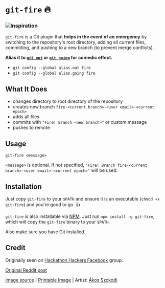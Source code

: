 # `git-fire` 🔥

### ![Inspiration](https://i.imgur.com/3POtveC.jpg)

`git-fire` is a Git plugin that **helps in the event of an emergency** by switching to the repository's root directory, adding all current files, committing, and pushing to a new branch (to prevent merge conflicts).

**Alias it to [`git out`](https://np.reddit.com/r/ProgrammerHumor/comments/3nc531/in_case_of_fire/cvmxnv1) or [`git going`](https://np.reddit.com/r/ProgrammerHumor/comments/3nc531/in_case_of_fire/cvmsajb) for comedic effect.**

- `git config --global alias.out fire`
- `git config --global alias.going fire`

## What It Does

- changes directory to root directory of the repository
- creates new branch `fire-<current branch>-<user email>-<current epoch>`
- adds all files
- commits with `"Fire! Branch <new branch>"` or custom message
- pushes to remote

## Usage

`git-fire <message>`

`<message>` is optional. If not specified, `"Fire! Branch fire-<current branch>-<user email>-<current epoch>"` will be used.

## Installation

Just copy `git-fire` to your `$PATH` and ensure it is an executable (`chmod +x git-fire`) and you're good to go. 👍

`git-fire` is also installable via [NPM](https://npmjs.com/git-fire). Just run `npm install -g git-fire`, which will copy the `git-fire` binary to your `$PATH`.

Also make sure you have Git installed.

## Credit

Originally seen on [Hackathon Hackers Facebook](https://www.facebook.com/groups/hackathonhackers) group.

[Original Reddit post](https://www.reddit.com/r/ProgrammerHumor/comments/3nc531/in_case_of_fire/)

[Image source](https://instagram.com/p/8N8J8wRgPq/) | [Printable Image](http://imgur.com/IiAdxbB) | Artist: [Ákos Szokodi](https://github.com/szokodiakos)
